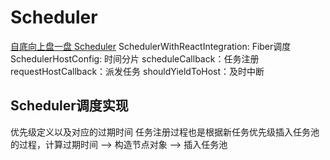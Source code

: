 # Scheduler
[自底向上盘一盘 Scheduler](https://zhuanlan.zhihu.com/p/538378360)
SchedulerWithReactIntegration: Fiber调度
SchedulerHostConfig: 时间分片
scheduleCallback：任务注册
requestHostCallback：派发任务
shouldYieldToHost：及时中断
## Scheduler调度实现
优先级定义以及对应的过期时间
任务注册过程也是根据新任务优先级插入任务池的过程，计算过期时间 —> 构造节点对象 —> 插入任务池

